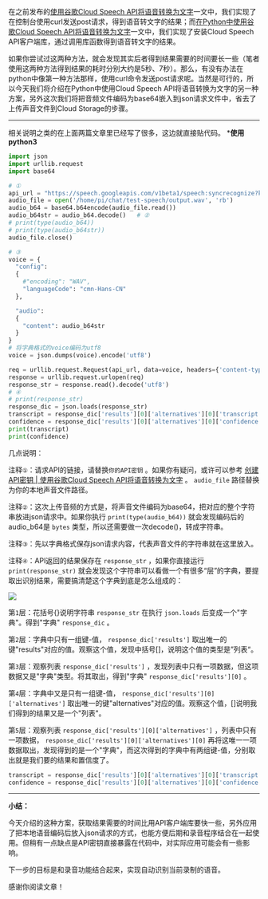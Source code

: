 在之前发布的[使用谷歌Cloud Speech API将语音转换为文字](https://segmentfault.com/a/1190000013591768)一文中，我们实现了在控制台使用curl发送post请求，得到语音转文字的结果；而[在Python中使用谷歌Cloud Speech API将语音转换为文字](https://segmentfault.com/a/1190000013600141)一文中，我们实现了安装Cloud Speech API客户端库，通过调用库函数得到语音转文字的结果。

如果你尝试过这两种方法，就会发现其实后者得到结果需要的时间要长一些（笔者使用这两种方法得到结果的耗时分别大约是5秒、7秒）。那么，有没有办法在python中像第一种方法那样，使用curl命令发送post请求呢。当然是可行的，所以今天我们将介绍在Python中使用Cloud Speech API将语音转换为文字的另一种方案，另外这次我们将把音频文件编码为base64嵌入到json请求文件中，省去了上传声音文件到Cloud Storage的步骤。

------

相关说明之类的在上面两篇文章里已经写了很多，这边就直接贴代码。
***使用python3**

```python
import json
import urllib.request
import base64

# ①
api_url = "https://speech.googleapis.com/v1beta1/speech:syncrecognize?key=你的API密钥"
audio_file = open('/home/pi/chat/test-speech/output.wav', 'rb')
audio_b64 = base64.b64encode(audio_file.read())
audio_b64str = audio_b64.decode()	# ②
# print(type(audio_b64))
# print(type(audio_b64str))
audio_file.close()

# ③
voice = {
  "config":
  {
    #"encoding": "WAV",
    "languageCode": "cmn-Hans-CN"
  },

  "audio":
  {
    "content": audio_b64str
  }
}
# 将字典格式的voice编码为utf8
voice = json.dumps(voice).encode('utf8')

req = urllib.request.Request(api_url, data=voice, headers={'content-type': 'application/json'})
response = urllib.request.urlopen(req)
response_str = response.read().decode('utf8')
# ④
# print(response_str)
response_dic = json.loads(response_str)
transcript = response_dic['results'][0]['alternatives'][0]['transcript']
confidence = response_dic['results'][0]['alternatives'][0]['confidence']
print(transcript)
print(confidence)
```

几点说明：

注释`①`：请求API的链接，请替换`你的API密钥` 。如果你有疑问，或许可以参考 [创建API密钥 | 使用谷歌Cloud Speech API将语音转换为文字](https://segmentfault.com/a/1190000013591768#articleHeader2) 。
  `audio_file` 路径替换为你的本地声音文件路径。


注释`②`：这次上传音频的方式是，将声音文件编码为base64，把对应的整个字符串放进json请求中。如果你执行 `print(type(audio_b64))` 就会发现编码后的audio_b64是 `bytes` 类型，所以还需要做一次decode()，转成字符串。


注释`③`：先以字典格式保存json请求内容，代表声音文件的字符串就在这里放入。


注释`④`：API返回的结果保存在 `response_str` ，如果你直接运行 `print(response_str)` 就会发现这个字符串可以看做一个有很多“层”的字典，要提取出识别结果，需要搞清楚这个字典到底是怎么组成的：

![](http://ww1.sinaimg.cn/large/005MY9Xigy1fpijie8o5dj30fj09it8v.jpg)

第`1`层：花括号{}说明字符串 `response_str` 在执行 `json.loads` 后变成一个"字典"。得到"字典" `response_dic` 。

第`2`层：字典中只有一组键-值， `response_dic['results']` 取出唯一的键"results"对应的值。观察这个值，发现中括号[]，说明这个值的类型是”列表“。

第`3`层：观察列表 `response_dic['results']` ，发现列表中只有一项数据，但这项数据又是"字典"类型。将其取出，得到"字典" `response_dic['results'][0]` 。

第`4`层：字典中又是只有一组键-值， `response_dic['results'][0]['alternatives']` 取出唯一的键"alternatives"对应的值。观察这个值，[]说明我们得到的结果又是一个"列表"。

第`5`层：观察列表 `response_dic['results'][0]['alternatives']` ，列表中只有一项数据， `response_dic['results'][0]['alternatives'][0]` 再将这唯一一项数据取出，发现得到的是一个"字典"，而这次得到的字典中有两组键-值，分别取出就是我们要的结果和置信度了。
```python
transcript = response_dic['results'][0]['alternatives'][0]['transcript']
confidence = response_dic['results'][0]['alternatives'][0]['confidence']
```

------

**小结：**

今天介绍的这种方案，获取结果需要的时间比用API客户端库要快一些，另外应用了把本地语音编码后放入json请求的方式，也能方便后期和录音程序结合在一起使用。但稍有一点缺点是API密钥直接暴露在代码中，对实际应用可能会有一些影响。

下一步的目标是和录音功能结合起来，实现自动识别当前录制的语音。

感谢你阅读文章！